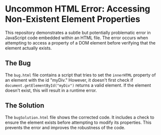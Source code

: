 # Uncommon HTML Error: Accessing Non-Existent Element Properties

This repository demonstrates a subtle but potentially problematic error in JavaScript code embedded within an HTML file. The error occurs when attempting to access a property of a DOM element before verifying that the element actually exists.

## The Bug

The `bug.html` file contains a script that tries to set the `innerHTML` property of an element with the id "myDiv."  However, it doesn't first check if `document.getElementById("myDiv")` returns a valid element. If the element doesn't exist, this will result in a runtime error.

## The Solution

The `bugSolution.html` file shows the corrected code. It includes a check to ensure the element exists before attempting to modify its properties. This prevents the error and improves the robustness of the code.